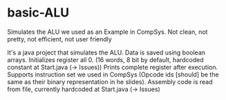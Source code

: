 # basic-ALU
Simulates the ALU we used as an Example in CompSys. Not clean, not pretty, not efficient, not user friendly 

It's a java project that simulates the ALU.
Data is saved using boolean arrays.
Initializes register all 0.
(16 words, 8 bit by default, hardcoded constant at Start.java (-> Issues))
Prints complete register after execution.
Supports instruction set we used in CompSys (Opcode ids [should] be the same as their binary representation in he slides).
Assembly code is read from file, currently hardcoded at Start.java (-> Issues)
